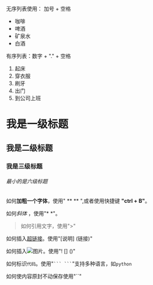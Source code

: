 无序列表使用： 加号 + 空格

+ 咖啡
+ 啤酒
+ 矿泉水
+ 白酒  

有序列表：数字 + "." + 空格

1. 起床
2. 穿衣服
3. 刷牙
4. 出门
5. 到公司上班

# 我是一级标题  
## 我是二级标题  
### 我是三级标题  
###### 最小的是六级标题  

如何**加粗一个字体**，使用" ** ** ",或者使用快捷键 **"ctrl + B"**。

如何*斜体* ，使用"* *"。
>如何引用文字，使用">"

如何插入[超链接](https://github.com/wuminchen/study)。使用"[说明] (链接)"

如何插入![图片](https://github.com/wuminchen/study/blob/master/%E5%A5%B3%E7%A5%9E%E5%BC%82%E9%97%BB%E5%BD%955.jpg?raw=true)。使用"! [] ()"

如何标识```代码```。使用"` ``` ``` `"支持多种语言，如```python```

如何使内容原封不动保存使用"``"
